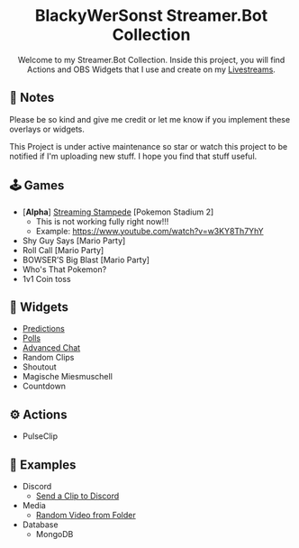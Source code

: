 <h1 align="center">BlackyWerSonst Streamer.Bot Collection</h1>
<p align="center">
    Welcome to my Streamer.Bot Collection. Inside this project, you will find Actions and OBS Widgets that I use and create on my <a href="https://twitch.tv/blackywersonst">Livestreams</a>.
</p>

## 📝 Notes
Please be so kind and give me credit or let me know if you implement these overlays or widgets.

This Project is under active maintenance so star or watch this project to be notified if I'm uploading new stuff.
I hope you find that stuff useful.

## 🕹 Games
- [**Alpha**] [Streaming Stampede](https://github.com/BlackyWhoElse/streamer.bot-actions/tree/main/minigames/Streaming%20Stampede) [Pokemon Stadium 2]
    - This is not working fully right now!!!
    - Example: https://www.youtube.com/watch?v=w3KY8Th7YhY
- Shy Guy Says [Mario Party]
- Roll Call [Mario Party]
- BOWSER’S Big Blast [Mario Party]
- Who's That Pokemon?
- 1v1 Coin toss
## 🧩 Widgets
- [Predictions](https://github.com/BlackyWhoElse/streamer.bot-actions/tree/main/widget/prediction)
- [Polls](https://github.com/BlackyWhoElse/streamer.bot-actions/tree/main/widget/poll)
- [Advanced Chat](https://github.com/BlackyWhoElse/streamer.bot-actions/tree/main/widget/chat)
- Random Clips
- Shoutout
- Magische Miesmuschell
- Countdown
## ⚙ Actions
- PulseClip
## 📃 Examples
- Discord
    -  [Send a Clip to Discord ](https://github.com/BlackyWhoElse/streamer.bot-actions/tree/main/examples/Discord/Send%20Clip%20to%20Discord)
- Media
    - [Random Video from Folder](https://github.com/BlackyWhoElse/streamer.bot-actions/tree/main/examples/Files/RandomVideo)
- Database
    - MongoDB

